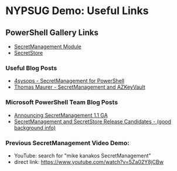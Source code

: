 # NYPSUG Demo: Useful Links

## PowerShell Gallery Links

- [SecretManagement Module](https://www.powershellgallery.com/packages/Microsoft.PowerShell.SecretManagement/)
- [SecretStore](https://www.powershellgallery.com/packages/Microsoft.PowerShell.SecretStore/)

### Useful Blog Posts

- [4sysops - SecretManagement for PowerShell](https://4sysops.com/archives/secretsmanagement-module-for-powershell-save-passwords-in-powershell/)
- [Thomas Maurer - SecretManagement and AZKeyVault](https://www.thomasmaurer.ch/2021/04/stop-typing-powershell-credentials-in-demos-using-powershell-secretmanagement/)


### Microsoft PowerShell Team Blog Posts
- [Announcing SecretManagement 1.1 GA](https://devblogs.microsoft.com/powershell/announcing-secretmanagement-1-1-ga/)
- [SecretManagement and SecretStore Release Candidates - (good background info)](https://devblogs.microsoft.com/powershell/secretmanagement-and-secretstore-release-candidates/)


### Previous SecretManagement Video Demo:
- YouTube: search for "mike kanakos SecretManagement"
- direct link: https://www.youtube.com/watch?v=5Za02Y8jCBw